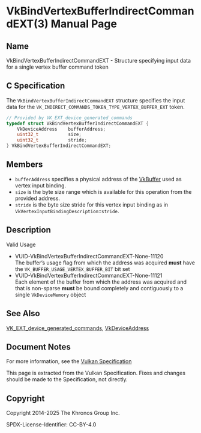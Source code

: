 # VkBindVertexBufferIndirectCommandEXT(3) Manual Page

## Name

VkBindVertexBufferIndirectCommandEXT - Structure specifying input data for a single vertex buffer command token



## [](#_c_specification)C Specification

The `VkBindVertexBufferIndirectCommandEXT` structure specifies the input data for the `VK_INDIRECT_COMMANDS_TOKEN_TYPE_VERTEX_BUFFER_EXT` token.

```c++
// Provided by VK_EXT_device_generated_commands
typedef struct VkBindVertexBufferIndirectCommandEXT {
    VkDeviceAddress    bufferAddress;
    uint32_t           size;
    uint32_t           stride;
} VkBindVertexBufferIndirectCommandEXT;
```

## [](#_members)Members

- `bufferAddress` specifies a physical address of the [VkBuffer](https://registry.khronos.org/vulkan/specs/latest/man/html/VkBuffer.html) used as vertex input binding.
- `size` is the byte size range which is available for this operation from the provided address.
- `stride` is the byte size stride for this vertex input binding as in `VkVertexInputBindingDescription`::`stride`.

## [](#_description)Description

Valid Usage

- [](#VUID-VkBindVertexBufferIndirectCommandEXT-None-11120)VUID-VkBindVertexBufferIndirectCommandEXT-None-11120  
  The buffer’s usage flag from which the address was acquired **must** have the `VK_BUFFER_USAGE_VERTEX_BUFFER_BIT` bit set
- [](#VUID-VkBindVertexBufferIndirectCommandEXT-None-11121)VUID-VkBindVertexBufferIndirectCommandEXT-None-11121  
  Each element of the buffer from which the address was acquired and that is non-sparse **must** be bound completely and contiguously to a single `VkDeviceMemory` object

## [](#_see_also)See Also

[VK\_EXT\_device\_generated\_commands](https://registry.khronos.org/vulkan/specs/latest/man/html/VK_EXT_device_generated_commands.html), [VkDeviceAddress](https://registry.khronos.org/vulkan/specs/latest/man/html/VkDeviceAddress.html)

## [](#_document_notes)Document Notes

For more information, see the [Vulkan Specification](https://registry.khronos.org/vulkan/specs/latest/html/vkspec.html#VkBindVertexBufferIndirectCommandEXT)

This page is extracted from the Vulkan Specification. Fixes and changes should be made to the Specification, not directly.

## [](#_copyright)Copyright

Copyright 2014-2025 The Khronos Group Inc.

SPDX-License-Identifier: CC-BY-4.0